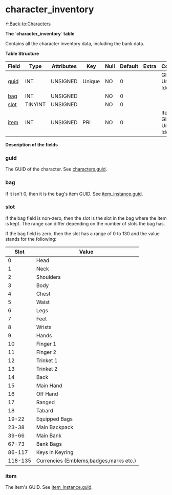 # character\_inventory

[<-Back-to:Characters](database-characters)

**The \`character\_inventory\` table**

Contains all the character inventory data, including the bank data.

**Table Structure**

| Field     | Type    | Attributes | Key    | Null | Default | Extra | Comment                       |
| --------- | ------- | ---------- | ------ | ---- | ------- | ----- | ----------------------------- |
| [guid][1] | INT     | UNSIGNED   | Unique | NO   | 0       |       | Global Unique Identifier      |
| [bag][2]  | INT     | UNSIGNED   |        | NO   | 0       |       |                               |
| [slot][3] | TINYINT | UNSIGNED   |        | NO   | 0       |       |                               |
| [item][4] | INT     | UNSIGNED   | PRI    | NO   | 0       |       | Item Global Unique Identifier |

[1]: #guid
[2]: #bag
[3]: #slot
[4]: #item

**Description of the fields**

### guid

The GUID of the character. See [characters.guid](characters#guid).

### bag

If it isn't 0, then it is the bag's item GUID. See [item\_instance.guid](item-instance#guid).

### slot

If the bag field is non-zero, then the slot is the slot in the bag where the item is kept. The range can differ depending on the number of slots the bag has.

If the bag field is zero, then the slot has a range of 0 to 130 and the value stands for the following:

| Slot    | Value                                  |
| ------- | -------------------------------------- |
| 0       | Head                                   |
| 1       | Neck                                   |
| 2       | Shoulders                              |
| 3       | Body                                   |
| 4       | Chest                                  |
| 5       | Waist                                  |
| 6       | Legs                                   |
| 7       | Feet                                   |
| 8       | Wrists                                 |
| 9       | Hands                                  |
| 10      | Finger 1                               |
| 11      | Finger 2                               |
| 12      | Trinket 1                              |
| 13      | Trinket 2                              |
| 14      | Back                                   |
| 15      | Main Hand                              |
| 16      | Off Hand                               |
| 17      | Ranged                                 |
| 18      | Tabard                                 |
| 19-22   | Equipped Bags                          |
| 23-38   | Main Backpack                          |
| 39-66   | Main Bank                              |
| 67-73   | Bank Bags                              |
| 86-117  | Keys in Keyring                        |
| 118-135 | Currencies (Emblems,badges,marks etc.) |

### item

The item's GUID. See [item\_instance.guid](item-instance#guid).
